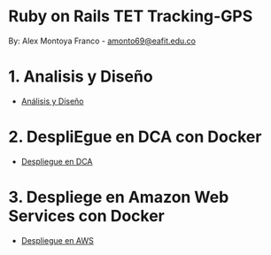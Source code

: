 # Ruby on Rails TET Tracking-GPS

By: Alex Montoya Franco - amonto69@eafit.edu.co

# 1. Analisis y Diseño

* [Análisis y Diseño](analisis-diseno.md)

# 2. DespliEgue en DCA con Docker

* [Despliegue en DCA](deploy-on-dca.md)

# 3. Despliege en Amazon Web Services con Docker

* [Despliegue en AWS](deploy-on-aws.md)
